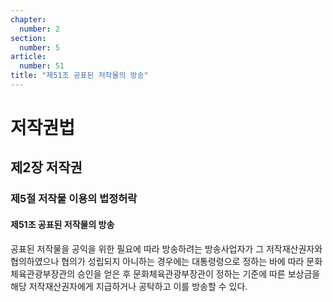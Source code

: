 ```yaml
---
chapter:
  number: 2
section:
  number: 5
article:
  number: 51
title: "제51조 공표된 저작물의 방송"
---
```

# 저작권법

## 제2장 저작권

### 제5절 저작물 이용의 법정허락

#### 제51조 공표된 저작물의 방송

공표된 저작물을 공익을 위한 필요에 따라 방송하려는 방송사업자가 그 저작재산권자와 협의하였으나 협의가 성립되지 아니하는 경우에는 대통령령으로 정하는 바에 따라 문화체육관광부장관의 승인을 얻은 후 문화체육관광부장관이 정하는 기준에 따른 보상금을 해당 저작재산권자에게 지급하거나 공탁하고 이를 방송할 수 있다.
